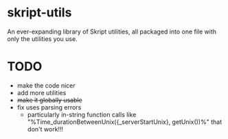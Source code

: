 # skript-utils

An ever-expanding library of Skript utilities, all packaged into one file with only the utilities you use.

# TODO

- make the code nicer
- add more utilities
- ~~make it globally usable~~
- fix uses parsing errors
  - particularly in-string function calls like "%Time_durationBetweenUnix({_serverStartUnix}, getUnix())%" that don't work!!!
